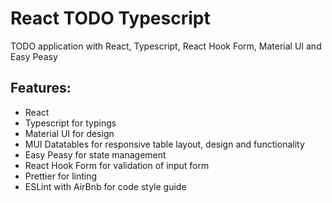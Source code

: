 # React TODO Typescript

TODO application with React, Typescript, React Hook Form, Material UI and Easy Peasy 

## Features: 

- React 
- Typescript for typings
- Material UI for design
- MUI Datatables for responsive table layout, design and functionality
- Easy Peasy for state management
- React Hook Form for validation of input form
- Prettier for linting
- ESLint with AirBnb for code style guide

